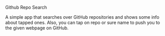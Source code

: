 Github Repo Search

A simple app that searches over GitHub repositories and shows some info about tapped ones. Also, you can tap on repo or sure name to push you to the given webpage on GitHub. 
